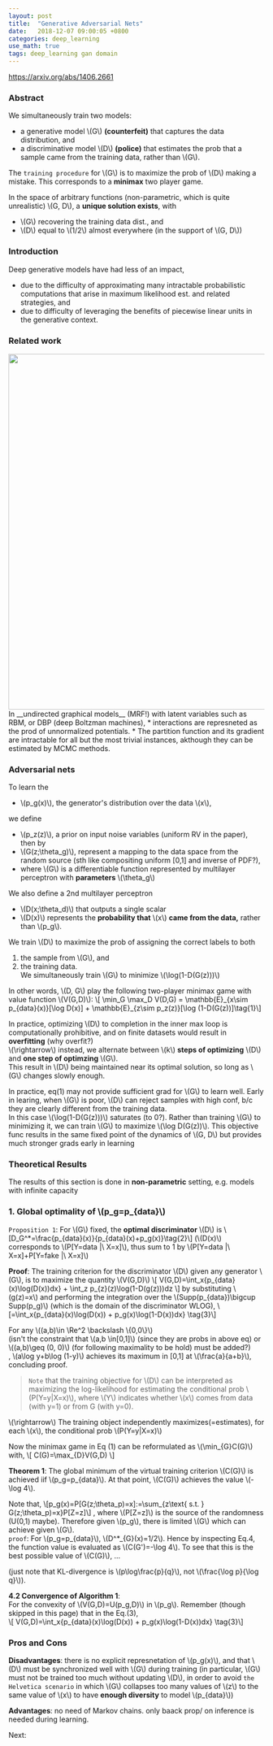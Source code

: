 ```yaml
---
layout: post
title:  "Generative Adversarial Nets"
date:   2018-12-07 09:00:05 +0800
categories: deep_learning
use_math: true
tags: deep_learning gan domain 
---
```


<a href="https://arxiv.org/abs/1406.2661" target="_blank">https://arxiv.org/abs/1406.2661</a>


### Abstract
We simultaneously train two models:
* a generative model \\(G\\) __(counterfeit)__ that captures the data distribution, and
* a discriminative model \\(D\\) __(police)__ that estimates the prob that a sample came from the training data, rather than \\(G\\).

The `training procedure` for \\(G\\) is to maximize the prob of \\(D\\) making a mistake. This corresponds to a __minimax__ two player game.

In the space of arbitrary functions (non-parametric, which is quite unrealistic) \\(G, D\\), a __unique solution exists__, with 
* \\(G\\) recovering the training data dist., and 
* \\(D\\) equal to \\(1/2\\) almost everywhere (in the support of \\(G, D\\))

### Introduction

Deep generative models have had less of an impact, 
* due to the difficulty of approximating many intractable probabilistic computations that arise in maximum likelihood est. and related strategies, and
* due to difficulty of leveraging the benefits of piecewise linear units in the generative context.


### Related work
<img src="{{ site.url }}/images/deeplearning/gan/generative-2014.png" class="center" style="width:700px"/>   
In __undirected graphical models__ (MRF!) with latent variables such as RBM, or DBP (deep Boltzman machines), 
* interactions are represneted as the prod of unnormalized potentials.  
* The partition function and its gradient are intractable for all but the most trivial instances, akthough they can be estimated by MCMC methods.


### Adversarial nets

To learn the 
* \\(p\_g(x)\\), the generator's distribution over the data \\(x\\), 

we define
* \\(p\_z(z)\\), a prior on input noise variables (uniform RV in the paper), then by
* \\(G(z;\theta\_g)\\), represent a mapping to the data space from the random source (sth like compositing uniform [0,1] and inverse of PDF?),
* where \\(G\\) is a differentiable function represented by multilayer perceptron with __parameters__ \\(\theta\_g\\)

We also define a 2nd multilayer perceptron
* \\(D(x;\theta\_d)\\) that outputs a single scalar
* \\(D(x)\\) represents the __probability that__ \\(x\\) __came from the data,__ rather than \\(p\_g\\). 

We train \\(D\\) to maximize the prob of assigning the correct labels to both 
1. the sample from \\(G\\), and
2. the training data.  
We simultaneously train \\(G\\) to minimize \\(\log(1-D(G(z)))\\)

In other words, \\(D, G\\) play the following two-player minimax game with value function \\(V(G,D)\\):
\\[ \min\_G \max\_D V(D,G) = \mathbb\{E}\_\{x\sim p\_\{data\}(x)\}[\log D(x)] + 
\mathbb\{E}\_\{z\sim p\_z(z)\}[\log (1-D(G(z))]\tag\{1\}\\]

In practice, optimizing \\(D\\) to completion in the inner max loop is computationally prohibitive, and on finite datasets would result in __overfitting__ (why overfit?)  
\\(\rightarrow\\) instead, we alternate between \\(k\\) __steps of optimizing__ \\(D\\) and __one step of optimzing__ \\(G\\).  
This result in \\(D\\) being maintained near its optimal solution, so long as \\(G\\) changes slowly enough.

In practice, eq(1) may not provide sufficient grad for \\(G\\) to learn well. Early in learing, when \\(G\\) is poor, \\(D\\) can reject samples with high conf, b/c they are clearly different from the training data.  
In this case \\(\log(1-D(G(z)))\\) saturates (to 0?). Rather than training \\(G\\) to minimizing it, we can train \\(G\\) to maximize \\(\log D(G(z))\\). This objective func results in the same fixed point of the dynamics of \\(G, D\\) but provides much stronger grads early in learning


### Theoretical Results
The results of this section is done in __non-parametric__ setting, e.g. models with infinite capacity

### 1. Global optimality of \\(p\_g=p\_\{data\}\\)

`Proposition 1`: For \\(G\\) fixed, the __optimal discriminator__ \\(D\\) is
\\[D\_G^*=\frac\{p\_\{data\}(x)\}\{p\_\{data\}(x)+p\_g(x)\}\tag\{2\}\\]
(\\(D(x)\\) corresponds to \\(P[Y=data \|\ X=x]\\), thus sum to 1 by \\(P[Y=data \|\ X=x]+P[Y=fake \|\ X=x]\\)

__Proof__: The training criterion for the discriminator \\(D\\) given any generator \\(G\\), is to maximize the quantity \\(V(G,D)\\)
\\[ V(G,D)=\int\_x\{p\_\{data\}(x)\log(D(x))dx\} + \int\_z p\_\{z\}(z)\log(1-D(g(z)))dz \\]
by substituting \\(g(z)=x\\) and performing the integration over the \\(Supp(p\_\{data\})\bigcup Supp(p\_g)\\) (which is the domain of the discriminator WLOG),
\\[=\int\_x\{p\_\{data\}(x)\log(D(x)) + p\_g(x)\log(1-D(x))dx\} \tag\{3\}\\]

For any \\((a,b)\in \Re^2 \backslash \\{0,0\\}\\)   
(isn't the constraint that \\(a,b \in[0,1]\\) (since they are probs in above eq) or \\((a,b)\geq (0, 0)\\) (for following maximality to be hold) must be added?)  
, \\(a\log y+b\log (1-y)\\) achieves its maximum in [0,1] at \\(\frac\{a\}\{a+b\}\\), concluding proof.

> `Note` that the training objective for \\(D\\) can be interpreted as maximizing the log-likelihood for estimating the conditional prob \\(P(Y=y\|X=x)\\), where \\(Y\\) indicates whether \\(x\\) comes from data (with y=1) or from G (with y=0).  

\\(\rightarrow\\) The training object independently maximizes(=estimates), for each \\(x\\), the conditional prob \\(P(Y=y\|X=x)\\)


Now the minimax game in Eq (1) can be reformulated as \\(\min\_\{G\}C(G)\\) with,
\\[ C(G)=\max\_\{D\}V(G,D) \\]

__Theorem 1__: The global minimum of the virtual training criterion \\(C(G)\\) is achieved iif \\(p\_g=p\_\{data\}\\). At that point, \\(C(G)\\) achieves the value \\(-\log 4\\).

Note that,
\\[p\_g(x)=P[G(z;\theta\_p)=x]:=\sum\_\{z\text\{  s.t.  \} G(z;\theta\_p)=x\}P[Z=z]\\]
, where \\(P[Z=z]\\) is the source of the randomness (U(0,1) maybe). Therefore given \\(p\_g\\), there is limited \\(G\\) which can achieve given \\(G\\).    
`proof`: For \\(p\_g=p\_\{data\}\\), \\(D^*\_\{G\}(x)=1/2\\). Hence by inspecting Eq.4, the function value is evaluated as \\(C(G')=-\log 4\\). To see that this is the best possible value of \\(C(G)\\), ...

(just note that KL-divergence is \\(p\log\frac\{p\}\{q\}\\), not \\(\frac\{\log p\}\{\log q\}\\)).


__4.2 Convergence of Algorithm 1__:  
For the convexity of \\(V(G,D)=U(p\_g,D)\\) in \\(p\_g\\). Remember (though skipped in this page) that in the Eq.(3),  
\\[ V(G,D)=\int\_x\{p\_\{data\}(x)\log(D(x)) + p\_g(x)\log(1-D(x))dx\} \tag\{3\}\\]


### Pros and Cons

__Disadvantages__: there is no explicit represnetation of \\(p\_g(x)\\), and that \\(D\\) must be synchronized well with \\(G\\) during training (in particular, \\(G\\) must not be trained too much without updating \\(D\\), in order to avoid `the Helvetica scenario` in which \\(G\\) collapses too many values of \\(z\\) to the same value of \\(x\\) to have __enough diversity__ to model \\(p\_\{data\}\\))

__Advantages__: no need of Markov chains. only baack prop/ on inference is needed during learning. 

Next:  


